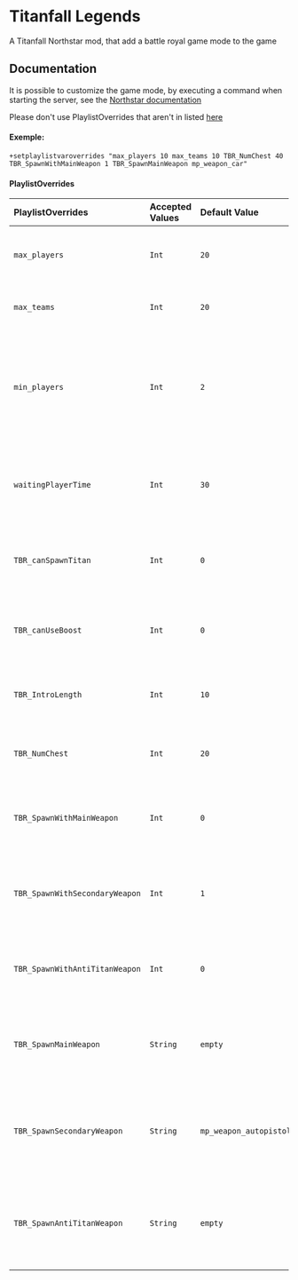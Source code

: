 
# Titanfall Legends

A Titanfall Northstar mod, that add a battle royal game mode to the game


## Documentation
It is possible to customize the game mode, by executing a command when starting the server, see the [Northstar documentation](https://r2northstar.gitbook.io/r2northstar-wiki/hosting-a-server-with-northstar/dedicated-server#playlist-overrides)

Please don't use PlaylistOverrides that aren't in listed [here](https://github.com/AlphaGaming7780/Titanfall-Legends/blob/main/README.md#playlistoverrides)

#### Exemple:

```
+setplaylistvaroverrides "max_players 10 max_teams 10 TBR_NumChest 40 TBR_SpawnWithMainWeapon 1 TBR_SpawnMainWeapon mp_weapon_car"
```

#### PlaylistOverrides
| PlaylistOverrides | Accepted Values | Default Value | Description |
| :---------------- | :-------------- | :------------ | :---------- |
| `max_players`     | `Int`           | `20`          | Determine the amount of player max on the server |
| `max_teams`       | `Int` | `20` | Need to be the **same** as `max_players`|
| `min_players` | `Int` | `2` | The min player needed to start the game (try to don't change, don't know what would append) |
| `waitingPlayerTime` | `Int` | `30` | The time the server wait for player, befor they allow them to spawn |
| `TBR_canSpawnTitan` | `Int` | `0` | Allowed player to summon their titan, `0` : False, `1` : True |
| `TBR_canUseBoost` | `Int` | `0` | Allowed player to use their boost, `0` : False, `1` : True |
| `TBR_IntroLength` | `Int` | `10` | Time the of the prematch state in seconde |
| `TBR_NumChest` | `Int` | `20` | The numbres of chest that spawn in the map |
| `TBR_SpawnWithMainWeapon` | `Int` | `0` | If the player spawn with a main weapon, `0` : False, `1` : True |
| `TBR_SpawnWithSecondaryWeapon` | `Int` | `1` | If the player spawn with a secondary weapon, `0` : False, `1` : True |
| `TBR_SpawnWithAntiTitanWeapon` | `Int` | `0` | If the player spawn with a anti titan weapon, `0` : False, `1` : True |
| `TBR_SpawnMainWeapon` | `String` | `empty` | The main weapon the player will spawn with, `empty` = random weapon |
| `TBR_SpawnSecondaryWeapon` | `String` | `mp_weapon_autopistol` | The secondary weapon the player will spawn whit, `empty` = random weapon |
| `TBR_SpawnAntiTitanWeapon` | `String` | `empty` | The anti titan weapon the player will spawn whit, `empty` = random weapon |
